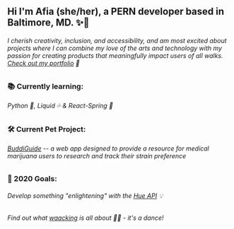 ## Hi I'm Afia (she/her), a PERN developer based in Baltimore, MD. ✨👋

###### I cherish creativity, inclusion, and accessibility, and am most excited about projects where I can combine my love of the arts and technology with my passion for creating products that meaningfully impact users of all walks. [Check out my portfolio](https://afiacaruso.com) 🥰

### 📚 Currently learning: 
###### *Python 🐍, Liquid 💦 & React-Spring 🔩*

### 🛠️ Current Pet Project:
###### *[BuddiGuide](https://github.com/afialydia/BuddiGuide) -- a web app designed to provide a resource for medical marijuana users to research and track their strain preference*

### 🤞 2020 Goals: 
###### *Develop something "enlightening" with the [Hue API](https://developers.meethue.com/) 💡*
###### *Find out what [waacking](https://youtu.be/h387rZ-tqc4?t=77) is all about 💃🏾 - it's a dance!* 





<!--
**afialydia/afialydia** is a ✨ _special_ ✨ repository because its `README.md` (this file) appears on your GitHub profile.

Here are some ideas to get you started:

- 🔭 I’m currently working on ...
- 🌱 I’m currently learning ...
- 👯 I’m looking to collaborate on ...
- 🤔 I’m looking for help with ...
- 💬 Ask me about ...
- 📫 How to reach me: ...
- 😄 Pronouns: ...
- ⚡ Fun fact: ...
-->
